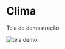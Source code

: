 # Clima

Tela de demostração

![tela demo](https://user-images.githubusercontent.com/53545158/126920280-fd5c6d8c-e099-499a-9aa3-02489dfe2093.jpg)
